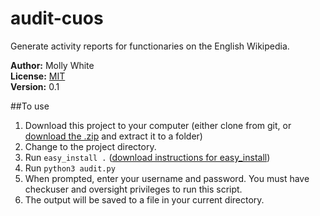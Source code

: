 # audit-cuos
Generate activity reports for functionaries on the English Wikipedia.

__Author:__ Molly White<br />
__License:__ [MIT](http://opensource.org/licenses/MIT)<br/>
__Version:__ 0.1<br />

##To use
1. Download this project to your computer (either clone from git, or [download the .zip](https://github.com/molly/audit-cuos/archive/master.zip) and extract it to a folder)
2. Change to the project directory.
3. Run `easy_install .` ([download instructions for easy_install](https://pythonhosted.org/setuptools/easy_install.html#installing-easy-install))
4. Run `python3 audit.py`
5. When prompted, enter your username and password. You must have checkuser and oversight privileges to run this script.
6. The output will be saved to a file in your current directory.
